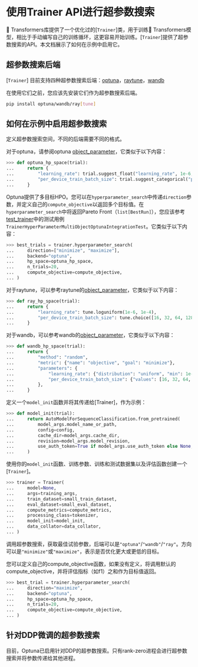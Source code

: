 <!--Copyright 2022 The HuggingFace Team. All rights reserved.

Licensed under the Apache License, Version 2.0 (the "License"); you may not use this file except in compliance with
the License. You may obtain a copy of the License at

http://www.apache.org/licenses/LICENSE-2.0

Unless required by applicable law or agreed to in writing, software distributed under the License is distributed on
an "AS IS" BASIS, WITHOUT WARRANTIES OR CONDITIONS OF ANY KIND, either express or implied. See the License for the

⚠️ Note that this file is in Markdown but contain specific syntax for our doc-builder (similar to MDX) that may not be
rendered properly in your Markdown viewer.

-->

# 使用Trainer API进行超参数搜索

🤗 Transformers库提供了一个优化过的[`Trainer`]类，用于训练🤗 Transformers模型，相比于手动编写自己的训练循环，这更容易开始训练。[`Trainer`]提供了超参数搜索的API。本文档展示了如何在示例中启用它。


## 超参数搜索后端

[`Trainer`] 目前支持四种超参数搜索后端：[optuna](https://optuna.org/)，[raytune](https://docs.ray.io/en/latest/tune/index.html)，[wandb](https://wandb.ai/site/sweeps)

在使用它们之前，您应该先安装它们作为超参数搜索后端。

```bash
pip install optuna/wandb/ray[tune]
```

## 如何在示例中启用超参数搜索

定义超参数搜索空间，不同的后端需要不同的格式。

对于optuna，请参阅optuna [object_parameter](https://optuna.readthedocs.io/en/stable/tutorial/10_key_features/002_configurations.html#sphx-glr-tutorial-10-key-features-002-configurations-py)，它类似于以下内容：

```py
>>> def optuna_hp_space(trial):
...     return {
...         "learning_rate": trial.suggest_float("learning_rate", 1e-6, 1e-4, log=True),
...         "per_device_train_batch_size": trial.suggest_categorical("per_device_train_batch_size", [16, 32, 64, 128]),
...     }
```

Optuna提供了多目标HPO。您可以在`hyperparameter_search`中传递`direction`参数，并定义自己的`compute_objective`以返回多个目标值。在`hyperparameter_search`中将返回Pareto Front（`list[BestRun]`），您应该参考[test_trainer](https://github.com/huggingface/transformers/blob/main/tests/trainer/test_trainer.py)中的测试用例`TrainerHyperParameterMultiObjectOptunaIntegrationTest`。它类似于以下内容：

```py
>>> best_trials = trainer.hyperparameter_search(
...     direction=["minimize", "maximize"],
...     backend="optuna",
...     hp_space=optuna_hp_space,
...     n_trials=20,
...     compute_objective=compute_objective,
... )
```

对于raytune，可以参考raytune的[object_parameter](https://docs.ray.io/en/latest/tune/api/search_space.html)，它类似于以下内容：

```py
>>> def ray_hp_space(trial):
...     return {
...         "learning_rate": tune.loguniform(1e-6, 1e-4),
...         "per_device_train_batch_size": tune.choice([16, 32, 64, 128]),
...     }
```

对于wandb，可以参考wandb的[object_parameter](https://docs.wandb.ai/guides/sweeps/configuration)，它类似于以下内容：

```py
>>> def wandb_hp_space(trial):
...     return {
...         "method": "random",
...         "metric": {"name": "objective", "goal": "minimize"},
...         "parameters": {
...             "learning_rate": {"distribution": "uniform", "min": 1e-6, "max": 1e-4},
...             "per_device_train_batch_size": {"values": [16, 32, 64, 128]},
...         },
...     }
```

定义一个`model_init`函数并将其传递给[Trainer]，作为示例：

```py
>>> def model_init(trial):
...     return AutoModelForSequenceClassification.from_pretrained(
...         model_args.model_name_or_path,
...         config=config,
...         cache_dir=model_args.cache_dir,
...         revision=model_args.model_revision,
...         use_auth_token=True if model_args.use_auth_token else None,
...     )
```

使用你的`model_init`函数、训练参数、训练和测试数据集以及评估函数创建一个[`Trainer`]。

```py
>>> trainer = Trainer(
...     model=None,
...     args=training_args,
...     train_dataset=small_train_dataset,
...     eval_dataset=small_eval_dataset,
...     compute_metrics=compute_metrics,
...     processing_class=tokenizer,
...     model_init=model_init,
...     data_collator=data_collator,
... )
```

调用超参数搜索，获取最佳试验参数，后端可以是`"optuna"`/`"wandb"`/`"ray"`。方向可以是`"minimize"`或`"maximize"`，表示是否优化更大或更低的目标。

您可以定义自己的compute_objective函数，如果没有定义，将调用默认的compute_objective，并将评估指标（如f1）之和作为目标值返回。

```py
>>> best_trial = trainer.hyperparameter_search(
...     direction="maximize",
...     backend="optuna",
...     hp_space=optuna_hp_space,
...     n_trials=20,
...     compute_objective=compute_objective,
... )
```

## 针对DDP微调的超参数搜索
目前，Optuna已启用针对DDP的超参数搜索。只有rank-zero进程会进行超参数搜索并将参数传递给其他进程。
